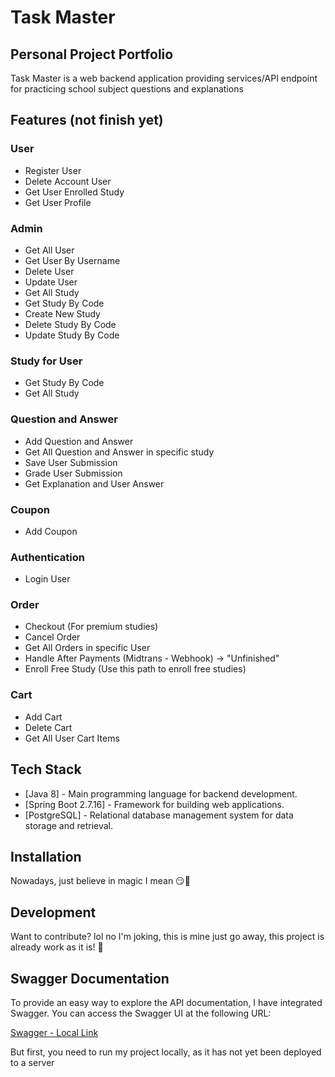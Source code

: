 # Task Master
## Personal Project Portfolio

Task Master is a web backend application providing services/API endpoint for practicing school subject questions and explanations

## Features (not finish yet)

### User
- Register User
- Delete Account User
- Get User Enrolled Study
- Get User Profile

### Admin
- Get All User
- Get User By Username
- Delete User
- Update User
- Get All Study
- Get Study By Code
- Create New Study
- Delete Study By Code
- Update Study By Code

### Study for User
- Get Study By Code
- Get All Study

### Question and Answer
- Add Question and Answer
- Get All Question and Answer in specific study
- Save User Submission
- Grade User Submission
- Get Explanation and User Answer

### Coupon
- Add Coupon

### Authentication
- Login User

### Order
- Checkout (For premium studies)
- Cancel Order
- Get All Orders in specific User
- Handle After Payments (Midtrans - Webhook) -> "Unfinished"
- Enroll Free Study (Use this path to enroll free studies)

### Cart
- Add Cart
- Delete Cart
- Get All User Cart Items

  
## Tech Stack

- [Java 8] - Main programming language for backend development.
- [Spring Boot 2.7.16] - Framework for building web applications.
- [PostgreSQL] - Relational database management system for data storage and retrieval.

## Installation

Nowadays, just believe in magic I mean 😏🌠

## Development

Want to contribute? lol no I'm joking, this is mine just go away, this project is already work as it is! 🤣

## Swagger Documentation

To provide an easy way to explore the API documentation, I have integrated Swagger. You can access the Swagger UI at the following URL:

[Swagger - Local Link](http://localhost:8080/swagger-ui/index.html#/)

But first, you need to run my project locally, as it has not yet been deployed to a server
